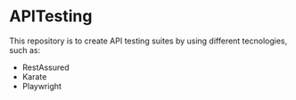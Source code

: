 # APITesting

This repository is to create API testing suites by using different tecnologies, such as:
- RestAssured
- Karate
- Playwright
